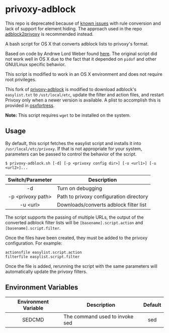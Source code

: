 privoxy-adblock
===============

This repo is deprecated because of [known issues](../../../../skroll/privoxy-adblock/issues/11) with rule conversion and lack of support for element hiding. The approach used in the repo [adblock2privoxy](../../../essandess/adblock2privoxy) is recommended instead.

A bash script for OS X that converts adblock lists to privoxy's format.

Based on code by Andrwe Lord Weber found [here](http://andrwe.org/scripting/bash/privoxy-blocklist). The original script did not work well in OS X due to the fact that it depended on `pidof` and other GNU/Linux specific behavior.

This script is modified to work in an OS X environment and does not require root privileges.

This fork of [privoxy-adblock](https://github.com/skroll/privoxy-adblock) is modified to download adblock's `easylist.txt` to `/ust/local/etc`, update the filter and action files, and restart Privoxy only when a newer version is available. A plist to accomplish this is provided in [osxfortress](https://github.com/essandess/osxfortress).

**Note:** This script requires `wget` to be installed on the system.

Usage
-----
By default, this script fetches the easylist script and installs it into `/usr/local/etc/privoxy`. If that is not appropriate for your system, parameters can be passed to control the behavior of the script.

    $ privoxy-adblock.sh [-d] [-p <privoxy config dir>] [-u <url1>] [-u <url2>]...

| Switch/Parameter        | Description                             |
| :---------------------: | --------------------------------------- |
| -d                      | Turn on debugging                       |
| -p &lt;privoxy path&gt; | Path to privoxy configuration directory |
| -u &lt;url&gt;          | Downloads/converts adblock filter list  |

The script supports the passing of multiple URLs, the output of the converted adblock filter lists will be `[basename].script.action` and `[basename].script.filter`.

Once the files have been created, they must be added to the privoxy configuration. For example:

    actionsfile easylist.script.action
    filterfile easylist.script.filter

Once the file is added, rerunning the script with the same parameters will automatically update the privoxy filters.

Environment Variables
---------------------

| Environment Variable    | Description                             | Default |
| :---------------------: | --------------------------------------- | :-----: |
| SEDCMD                  | The command used to invoke sed          | sed     |


